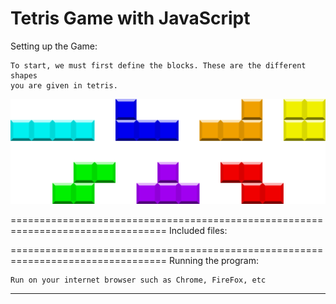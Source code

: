 # Tetris Game with JavaScript
Setting up the Game:

	To start, we must first define the blocks. These are the different shapes 
	you are given in tetris. 
![tetris blocks](images/blocks.png) 
	
=================================================================================
Included files: 



=================================================================================
Running the program: 

	Run on your internet browser such as Chrome, FireFox, etc
--------------------------------------------------
